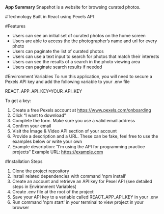 **App Summary**
Snapshot is a website for browsing curated photos.

#Technology
Built in React using Pexels API

#Features

- Users can see an initial set of curated photos on the home screen
- Users are able to access the the photographer’s name and url for every photo
- Users can paginate the list of curated photos
- Users can use a text input to search for photos that match their interests
- Users can see the results of a search in the photo viewing area
- Users can paginate search results if needed

#Environment Variables
To run this application, you will need to secure a Pexels API key and add the following variable to your .env file

REACT_APP_API_KEY=YOUR_API_KEY

To get a key:

1. Create a free Pexels account at https://www.pexels.com/onboarding
2. Click “I want to download”
3. Complete the form. Make sure you use a valid email address
4. Confirm your email
5. Visit the Image & Video API section of your account
6. Provide a description and a URL. These can be fake, feel free to use the examples below or
   write your own
7. Example description: “I’m using the API for programming practice projects”
   Example URL: https://example.com

#Installation Steps

1. Clone the project repository
2. Install related dependencies with command 'npm install'
3. Create an account and retrieve an API key for Pexel API (see detailed steps in Environment Variables)
4. Create .env file at the root of the project
5. Save your API key to a variable called REACT_APP_API_KEY in your .env
6. Run command 'npm start' in your terminal to view project in your browser
